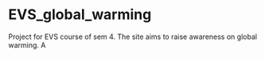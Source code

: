 # EVS_global_warming 
Project for EVS course of sem 4. The site aims to raise awareness on global warming.
A
